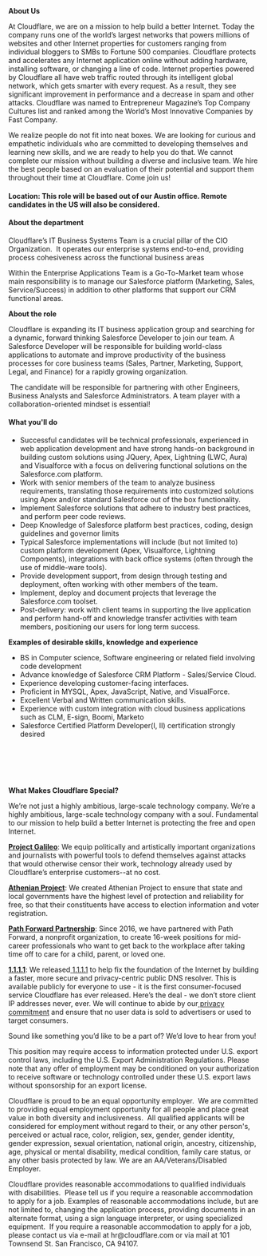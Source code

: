 <div class="content-intro">
	<div><strong>About Us</strong></div>
	<div>
		<p>At Cloudflare, we are on a mission to help build a better Internet. Today the company runs one of the world’s largest networks that powers millions of websites and other Internet properties for customers ranging from individual bloggers to SMBs to Fortune 500 companies. Cloudflare protects and accelerates any Internet application online without adding hardware, installing software, or changing a line of code. Internet properties powered by Cloudflare all have web traffic routed through its intelligent global network, which gets smarter with every request. As a result, they see significant improvement in performance and a decrease in spam and other attacks. Cloudflare was named to Entrepreneur Magazine’s Top Company Cultures list and ranked among the World’s Most Innovative Companies by Fast Company.&nbsp;</p>
		<p><span style="font-weight: 400;">We realize people do not fit into neat boxes. We are looking for curious and empathetic individuals who are committed to developing themselves and learning new skills, and we are ready to help you do that. We cannot complete our mission without building a diverse and inclusive team. We hire the best people based on an evaluation of their potential and support them throughout their time at Cloudflare. Come join us!&nbsp;</span></p>
	</div>
</div>
<h4>Location:&nbsp;<strong>This role will be based out of our Austin office. Remote candidates in the US will also be considered.</strong></h4>
<h4>About the department</h4>
<p>Cloudflare’s IT Business Systems Team is a crucial pillar of the CIO Organization.&nbsp; It operates our enterprise systems end-to-end, providing process cohesiveness across the functional business areas</p>
<p>Within the Enterprise Applications Team is a Go-To-Market team whose main responsibility is to manage our Salesforce platform (Marketing, Sales, Service/Success) in addition to other platforms that support our CRM functional areas.&nbsp;</p>
<p><strong>About the role</strong></p>
<p>Cloudflare is expanding its IT business application group and searching for a dynamic, forward thinking Salesforce Developer to join our team. A Salesforce Developer will be responsible for building world-class applications to automate and improve productivity of the business processes for core business teams (Sales, Partner, Marketing, Support, Legal, and Finance) for a rapidly growing organization.</p>
<p>&nbsp;The candidate will be responsible for partnering with other Engineers, Business Analysts and Salesforce Administrators. A team player with a collaboration-oriented mindset is essential!</p>
<h4><strong>What you'll do</strong></h4>
<ul>
	<li>Successful candidates will be technical professionals, experienced in web application development and have strong hands-on background in building custom solutions using JQuery, Apex, Lightning (LWC, Aura) and Visualforce with a focus on delivering functional solutions on the Salesforce.com platform.</li>
	<li>Work with senior members of the team to analyze business requirements, translating those requirements into customized solutions using Apex and/or standard Salesforce out of the box functionality.</li>
	<li>Implement Salesforce solutions that adhere to industry best practices, and perform peer code reviews.</li>
	<li>Deep Knowledge of Salesforce platform best practices, coding, design guidelines and governor limits</li>
	<li>Typical Salesforce implementations will include (but not limited to) custom platform development (Apex, Visualforce, Lightning Components), integrations with back office systems (often through the use of middle-ware tools).</li>
	<li>Provide development support, from design through testing and deployment, often working with other members of the team.</li>
	<li>Implement, deploy and document projects that leverage the Salesforce.com toolset.</li>
	<li>Post-delivery: work with client teams in supporting the live application and perform hand-off and knowledge transfer activities with team members, positioning our users for long term success.</li>
</ul>
<p><strong>Examples of desirable skills, knowledge and experience</strong></p>
<ul>
	<li>BS in Computer science, Software engineering or related field involving code development</li>
	<li>Advance knowledge of Salesforce CRM Platform - Sales/Service Cloud.</li>
	<li>Experience developing customer-facing interfaces.</li>
	<li>Proficient in MYSQL, Apex, JavaScript, Native, and VisualForce.</li>
	<li>Excellent Verbal and Written communication skills.</li>
	<li>Experience with custom integration with cloud business applications such as CLM, E-sign, Boomi, Marketo</li>
	<li>Salesforce Certified Platform Developer(I, II) certification strongly desired</li>
</ul>
<p><br><br><br><br></p>
<div class="content-conclusion">
	<p><strong>What Makes Cloudflare Special?</strong></p>
	<p><span style="font-weight: 400;">We’re not just a highly ambitious, large-scale technology company. We’re a highly ambitious, large-scale technology company with a soul. Fundamental to our mission to help build a better Internet is protecting the free and open Internet.</span></p>
	<p><a href="https://blog.cloudflare.com/protecting-free-expression-online/"><strong>Project Galileo</strong></a><span style="font-weight: 400;">: We equip politically and artistically important organizations and journalists with powerful tools to defend themselves against attacks that would otherwise censor their work, technology already used by Cloudflare’s enterprise customers--at no cost.</span></p>
	<p><strong><a href="https://www.cloudflare.com/athenian/">Athenian Project</a></strong><span style="font-weight: 400;">: We created Athenian Project to ensure that state and local governments have the highest level of protection and reliability for free, so that their constituents have access to election information and voter registration.</span></p>
	<p><a href="https://blog.cloudflare.com/tag/path-forward/"><strong>Path Forward Partnership</strong></a><span style="font-weight: 400;">: Since 2016, we have partnered with Path Forward, a nonprofit organization, to create 16-week positions for mid-career professionals who want to get back to the workplace after taking time off to care for a child, parent, or loved one.</span></p>
	<p><a href="https://1.1.1.1/"><strong>1.1.1.1</strong></a><span style="font-weight: 400;">: We released</span><a href="https://1.1.1.1/"> <span style="font-weight: 400;">1.1.1.1</span></a><span style="font-weight: 400;"> to help fix the foundation of the Internet by building a faster, more secure and privacy-centric public DNS resolver. This is available publicly for everyone to use - it is the first consumer-focused service Cloudflare has ever released. Here’s the deal - we don’t store client IP addresses never, ever. We will continue to abide by our</span><a href="https://developers.cloudflare.com/1.1.1.1/privacy/public-dns-resolver"> privacy commitment</a><span style="font-weight: 400;"> and ensure that no user data is sold to advertisers or used to target consumers.</span></p>
	<p><span style="font-weight: 400;">Sound like something you’d like to be a part of? We’d love to hear from you!</span></p>
	<p><span style="font-weight: 400;">This position may require access to information protected under U.S. export control laws, including the U.S. Export Administration Regulations. Please note that any offer of employment may be conditioned on your authorization to receive software or technology controlled under these U.S. export laws without sponsorship for an export license.</span></p>
	<p><span style="font-weight: 400;">Cloudflare is proud to be an equal opportunity employer. &nbsp;We are committed to providing equal employment opportunity for all people and place great value in both diversity and inclusiveness. &nbsp;All qualified applicants will be considered for employment without regard to their, or any other person's, perceived or actual</span> <span style="font-weight: 400;">race, color, religion, sex, gender, gender identity, gender expression, sexual orientation, national origin, ancestry, citizenship, age, physical or mental disability, medical condition, family care status, or any other basis protected by law. </span><span style="font-weight: 400;">We are an AA/Veterans/Disabled Employer.</span></p>
	<p><span style="font-weight: 400;">Cloudflare provides reasonable accommodations to qualified individuals with disabilities. &nbsp;Please tell us if you require a reasonable accommodation to apply for a job. Examples of reasonable accommodations include, but are not limited to, changing the application process, providing documents in an alternate format, using a sign language interpreter, or using specialized equipment. &nbsp;If you require a reasonable accommodation to apply for a job, please contact us via e-mail at </span><span style="font-weight: 400;">hr@cloudflare.com</span><span style="font-weight: 400;"> or via mail at 101 Townsend St. San Francisco, CA 94107.</span></p>
</div>